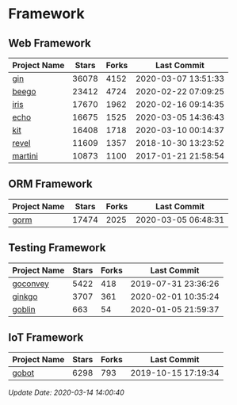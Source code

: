 # Framework

## Web Framework

| Project Name | Stars | Forks | Last Commit |
| ------------ | ----- | ----- | ----------- |
| [gin](https://github.com/gin-gonic/gin) | 36078 | 4152 | 2020-03-07 13:51:33 |
| [beego](https://github.com/astaxie/beego) | 23412 | 4724 | 2020-02-22 07:09:25 |
| [iris](https://github.com/kataras/iris) | 17670 | 1962 | 2020-02-16 09:14:35 |
| [echo](https://github.com/labstack/echo) | 16675 | 1525 | 2020-03-05 14:36:43 |
| [kit](https://github.com/go-kit/kit) | 16408 | 1718 | 2020-03-10 00:14:37 |
| [revel](https://github.com/revel/revel) | 11609 | 1357 | 2018-10-30 13:23:52 |
| [martini](https://github.com/go-martini/martini) | 10873 | 1100 | 2017-01-21 21:58:54 |

## ORM Framework

| Project Name | Stars | Forks | Last Commit |
| ------------ | ----- | ----- | ----------- |
| [gorm](https://github.com/jinzhu/gorm) | 17474 | 2025 | 2020-03-05 06:48:31 |

## Testing Framework

| Project Name | Stars | Forks | Last Commit |
| ------------ | ----- | ----- | ----------- |
| [goconvey](https://github.com/smartystreets/goconvey) | 5422 | 418 | 2019-07-31 23:36:26 |
| [ginkgo](https://github.com/onsi/ginkgo) | 3707 | 361 | 2020-02-01 10:35:24 |
| [goblin](https://github.com/franela/goblin) | 663 | 54 | 2020-01-05 21:59:37 |

## IoT Framework

| Project Name | Stars | Forks | Last Commit |
| ------------ | ----- | ----- | ----------- |
| [gobot](https://github.com/hybridgroup/gobot) | 6298 | 793 | 2019-10-15 17:19:34 |

*Update Date: 2020-03-14 14:00:40*